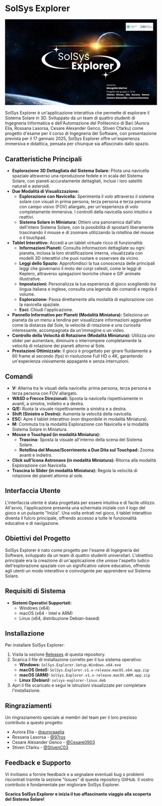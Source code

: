 # SolSys Explorer

![Screenshot di SolSys Explorer](solarsystem/Assets/SolSysPresent.png)

SolSys Explorer è un'applicazione interattiva che permette di esplorare il Sistema Solare in 3D. Sviluppato da un team di quattro studenti di Ingegneria Informatica e dell'Automazione del Politecnico di Bari (Aurora Elia, Rossana Lasorsa, Cesare Alexander Genco, Stiven Cfarku) come progetto d'esame per il corso di Ingegneria del Software, con presentazione prevista per il 17 gennaio 2025, SolSys Explorer offre un'esperienza immersiva e didattica, pensata per chiunque sia affascinato dallo spazio.

## Caratteristiche Principali

*   **Esplorazione 3D Dettagliata del Sistema Solare:**  Pilota una navicella spaziale attraverso una riproduzione fedele e in scala del Sistema Solare, con pianeti accuratamente dettagliati, inclusi i loro satelliti naturali e asteroidi.
*   **Due Modalità di Visualizzazione:**
    *   **Esplorazione con Navicella:**  Sperimenta il volo attraverso il sistema solare con visuali in prima persona, terza persona e terza persona con campo visivo (FOV) allargato, per un'esperienza di volo completamente immersiva. I controlli della navicella sono intuitivi e reattivi.
    *   **Sistema Solare in Miniatura:** Ottieni una panoramica dall'alto dell'intero Sistema Solare, con la possibilità di spostarti liberamente trascinando il mouse e di zoomare utilizzando la rotellina del mouse o il touchpad.
*   **Tablet Interattivo:** Accedi a un tablet virtuale ricco di funzionalità:
    *   **Informazioni Pianeti:**  Consulta informazioni dettagliate su ogni pianeta, inclusa la loro stratificazione interna, visualizzata con modelli 3D interattivi che puoi ruotare e osservare da vicino.
    *   **Leggi dello Spazio:** Approfondisci la tua conoscenza delle principali leggi che governano il moto dei corpi celesti, come le leggi di Keplero, attraverso spiegazioni teoriche chiare e GIF animate illustrative.
    *   **Impostazioni:** Personalizza la tua esperienza di gioco scegliendo tra lingua italiana e inglese, consulta una legenda dei comandi e regola il volume.
    *   **Esplorazione:**  Passa direttamente alla modalità di esplorazione con la navicella spaziale.
    *   **Esci:**  Chiudi l'applicazione.
*   **Pannello Informativo per Pianeti (Modalità Miniatura):** Seleziona un pianeta da un menu a tendina per visualizzare informazioni aggiuntive come la distanza dal Sole, la velocità di rotazione e una curiosità interessante, accompagnata da un'immagine o un video.
*   **Controllo della Velocità di Rotazione (Modalità Miniatura):** Utilizza uno slider per aumentare, diminuire o interrompere completamente la velocità di rotazione dei pianeti attorno al Sole.
*   **Prestazioni Ottimizzate:** Il gioco è progettato per girare fluidamente a 60 frame al secondo (fps) in risoluzione Full HD o 4K, garantendo un'esperienza visivamente appagante e senza interruzioni.

## Comandi

*   **V:** Alterna tra le visuali della navicella: prima persona, terza persona e terza persona con FOV allargato.
*   **WASD o Frecce Direzionali:** Sposta la navicella rispettivamente in avanti, a sinistra, indietro e a destra.
*   **Q/E:** Ruota la visuale rispettivamente a sinistra e a destra.
*   **Shift (Sinistro o Destro):** Aumenta la velocità della navicella.
*   **ESC:** Apre il tablet interattivo (non disponibile in modalità Miniatura).
*   **M:** Commuta tra la modalità Esplorazione con Navicella e la modalità Sistema Solare in Miniatura.
*   **Mouse o Touchpad (in modalità Miniatura):**
    *   **Trascina:** Sposta la visuale all'interno della scena del Sistema Solare.
    *   **Rotellina del Mouse/Scorrimento a Due Dita sul Touchpad:** Zooma avanti e indietro.
*   **Click sull'Icona Astronave (in modalità Miniatura):**  Ritorna alla modalità Esplorazione con Navicella.
*   **Trascina lo Slider (in modalità Miniatura):** Regola la velocità di rotazione dei pianeti attorno al sole.

## Interfaccia Utente

L'interfaccia utente è stata progettata per essere intuitiva e di facile utilizzo. All'avvio, l'applicazione presenta una schermata iniziale con il logo del gioco e un pulsante "Inizia". Una volta entrati nel gioco, il tablet interattivo diventa il fulcro principale, offrendo accesso a tutte le funzionalità educative e di navigazione.

## Obiettivi del Progetto

SolSys Explorer è nato come progetto per l'esame di Ingegneria del Software, sviluppato da un team di quattro studenti universitari. L'obiettivo principale era la creazione di un'applicazione che unisse l'aspetto ludico dell'esplorazione spaziale con un significativo valore educativo, offrendo agli utenti un modo interattivo e coinvolgente per apprendere sul Sistema Solare.

## Requisiti di Sistema

*   **Sistemi Operativi Supportati:**
    *   Windows (x64)
    *   macOS (x64 - Intel e ARM)
    *   Linux (x64, distribuzione Debian-based)

## Installazione

Per installare SolSys Explorer:

1. Visita la sezione [Releases](https://github.com/97ros/solarsystem_new/releases) di questa repository.
2. Scarica il file di installazione corretto per il tuo sistema operativo:
    *   **Windows:** `SolSys.Explorer.Setup.Windows.x64.exe`
    *   **macOS (Intel):** `SolSys.Explorer.v1.x-release.macOS.x64.app.zip`
    *   **macOS (ARM):** `SolSys.Explorer.v1.x-release.macOS.ARM.app.zip`
    *   **Linux (Debian):** `solsys-explorer-linux.deb`
3. Apri il file scaricato e segui le istruzioni visualizzate per completare l'installazione.

## Ringraziamenti

Un ringraziamento speciale ai membri del team per il loro prezioso contributo a questo progetto:

*   Aurora Elia - [@auroraaelia](https://github.com/auroraaelia)
*   Rossana Lasorsa - [@97ros](https://github.com/97ros)
*   Cesare Alexander Genco - [@Cesare0903](https://github.com/Cesare0903)
*   Stiven Cfarku - [@StivenC03](https://github.com/StivenC03)

## Feedback e Supporto

Vi invitiamo a fornire feedback e a segnalare eventuali bug o problemi riscontrati tramite la sezione "Issues" di questa repository GitHub. Il vostro contributo è fondamentale per migliorare SolSys Explorer.

**Scarica SolSys Explorer e inizia il tuo affascinante viaggio alla scoperta del Sistema Solare!**
